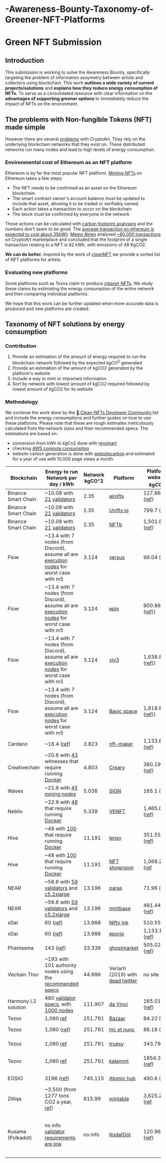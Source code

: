 # -Awareness-Bounty-Taxonomy-of-Greener-NFT-Platforms
# Green NFT Submission
## Introduction
This submission is working to solve the Awareness Bounty, specifically targeting the problem of information assymetry between artists and collectors using blockchain. 
This work **outlines a wide variety of current projects/solutions** and **explains how they reduce energy consumption of NFTs.** To serve as a consolidated resource with clear information on the **advantages of supporting greener options** to immediately reduce the impact of NFTs on the environment.

## The problems with Non-fungible Tokens (NFT) made simple
However there are several [problems](https://joanielemercier.com/the-problem-of-cryptoart/) with CryptoArt. They rely on the underlying blockchain networks that they exist on. These distributed networks run many nodes and lead to high levels of energy consumption.

### Environmental cost of Ethereum as an NFT platform
Ethereum is by far the most popular NFT platform. [Minting NFTs](https://ethereum.org/en/nft/#environmental-impact-nfts) on Ethereum takes a few steps: 
- The NFT needs to be confirmed as an asset on the Ethereum blockchain.
- The smart contract owner's account balance must be updated to include that asset, allowing it to be traded or verifiably owned.
- Each action takes a transaction to occur on the blockchain
- The block must be confirmed by everyone in the network

These actions can be calculated with [carbon footprint analysers](https://carbon.fyi/) and the numbers don't seem to be good. The [average transaction on ethereum is expected to cost about 35kWh](https://digiconomist.net/ethereum-energy-consumption). [Memo Akten](https://memoakten.medium.com/) analysed [~80,000 transactions](https://memoakten.medium.com/the-unreasonable-ecological-cost-of-cryptoart-2221d3eb2053) on CryptoArt marketplace and concluded that the footprint of a single transaction relating to a NFT is 82 kWh, with emissions of 48 KgCO2.

**We can do better.**  Inspired by the work of [cleanNFT](https://cleannfts.org/) we provide a sorted list of NFT platforms for artists.

### Evaluating new platforms
Some platforms such as Tezos claim to produce [cleaner NFTs](https://medium.com/tqtezos/clean-nfts-on-tezos-58566b2fdba1). We study these claims by estimating the energy consumption of the entire network and then comparing individual platforms.

We hope that this work can be further updated when more accurate data is produced and new platforms are created.


## Taxonomy of NFT solutions by energy consumption
### Contribution
1. Provide an estimation of the amount of energy required to run the blockchain network followed by the expected $kgCO^2$ generated
2. Provide an estimation of the amount of kgCO2 generated by the platform's website
3. Include a way to mint or important information
4. Sort by network with lowest amount of kgCO2 required followed by lowest amount of kgCO2 for its website
### Methodology
We continue the work done by the [🌼 Clean-NFTs Developer Community
](https://docs.google.com/spreadsheets/d/1A-7Ama31sYWhXDl6NoJaXnbAV9pFbjxLIgl7jb3CHOs/edit#gid=0) list and include the energy consumptions and further guides on how to use these platforms. Please note that these are rough estimates meticulously calculated from the network sizes and their recommended specs. 
The estimations are based on:
* conversion from kWh to kgCo2 done with [rensmart](https://www.rensmart.com/Calculators/KWH-to-CO2)
* checking [AWS compute consumption](https://medium.com/teads-engineering/estimating-aws-ec2-instances-power-consumption-c9745e347959)
* website carbon generation is done with [websitecarbon](https://www.websitecarbon.com/) and estimated for a year of use with 10,000 page views a month. 

| Blockchain | Energy to run Network per day / kWh | Network kgCO^2 | Platform | Platform website $kgCO^2$ | How-to-mint-guide |
| - | - | - | - | - | - |
| Binance Smart Chain | ~10.08 with [21](https://academy.binance.com/en/articles/a-quick-guide-to-bnb-staking-on-binance-smart-chain-bsc) [validators](https://docs.binance.org/smart-chain/validator/guideline.html#hardware) | 2.35 | [airnfts](https://www.airnfts.com/) | 127.86 ([ref](https://www.websitecarbon.com/website/airnfts-com/))| [Create NFT](https://app.airnfts.com/create) |
Binance Smart Chain | ~10.08 with [21](https://academy.binance.com/en/articles/a-quick-guide-to-bnb-staking-on-binance-smart-chain-bsc) [validators](https://docs.binance.org/smart-chain/validator/guideline.html#hardware) | 2.35 | [Unifty.io](https://unifty.io/) | 799.7 ([ref](https://www.websitecarbon.com/website/unifty-io/))| [FAQ](https://unifty.eth.link/faq.html)
Binance Smart Chain | ~10.08 with [21](https://academy.binance.com/en/articles/a-quick-guide-to-bnb-staking-on-binance-smart-chain-bsc) [validators](https://docs.binance.org/smart-chain/validator/guideline.html#hardware) | 2.35 | [NFTb](https://nftb.io/) | 1,501.88 ([ref](https://www.websitecarbon.com/website/nftb-io/))| [How it works](https://blog.nftb.io/nftb-charity-feature-connecting-artists-and-charities-through-the-power-of-nfts-ea53b20c7b56?readmore=1&source=---------2----------------------------)
Flow | ~13.4 with 7 nodes (from Discord), assume all are [execution nodes](https://docs.onflow.org/node-operation/node-setup) for worst case with m5 | 3.124 |[versus](https://www.versus-flow.art/) | 99.04 ([ref](https://www.websitecarbon.com/website/versus-flow-art/) | [Apply to be an artist](https://capturinginsights.typeform.com/to/kf9JZtdY) 
Flow | ~13.4 with 7 nodes (from Discord), assume all are [execution nodes](https://docs.onflow.org/node-operation/node-setup) for worst case with m5| 3.124 | [epix](https://thisisepix.com/)| 900.86 ([ref](https://www.websitecarbon.com/website/thisisepix-com/))) | [Apply to be an artist](https://thisisepix.com/) 
Flow | ~13.4 with 7 nodes (from Discord), assume all are [execution nodes](https://docs.onflow.org/node-operation/node-setup) for worst case with m5| 3.124 | [viv3](https://viv3.com//)| 1,638.86 ([ref](https://www.websitecarbon.com/website/viv3-com/))) | [Onboarding closed](https://www.onflow.org/post/viv3-nft-marketplace-to-empower-artists-and-creators)
Flow | ~13.4 with 7 nodes (from Discord), assume all are [execution nodes](https://docs.onflow.org/node-operation/node-setup) for worst case with m5| 3.124 | [Basic space](https://basic.space/)| 1,818.83kg ([ref](https://www.websitecarbon.com/website/basic-space-nft/))) | [FAQ](https://basic.space/pages/faq)
Cardano | ~16.4 ([ref](https://www.cnbc.com/2021/02/05/bitcoin-btc-surge-renews-worries-about-its-massive-carbon-footprint.html)) | 3.823 | [nft-maker](https://www.nft-maker.io) | 1,133.8 ([ref](https://www.websitecarbon.com/website/nft-maker-io/))| [Create NFT](https://www.nft-maker.io/upload) 
Creativechain | ~20.6 with [43](https://creascan.net/witnesses) witnesses that require running [Docker](https://techdocs.broadcom.com/us/en/ca-enterprise-software/it-operations-management/application-performance-management/10-7/ca-apm-sizing-and-performance/system-information-and-requirements/docker-requirements.html) | 4.803 | [Creary](https://creaproject.io/creary/) | 380.19 ([ref](https://www.websitecarbon.com/website/creaproject-io-creary/)) | [Start](https://creaproject.io/creary/)
Waves | ~21.6 with [45](http://dev.pywaves.org/generators/) [mining nodes](https://docs.waves.tech/en/waves-node/how-to-install-a-node/how-to-install-a-node#system-requirements) | 5.036 | [SIGN](https://www.sign-art.app/) | 165.1 ([ref](https://www.websitecarbon.com/website/sign-art-app/)) | [Try](https://mainnet.sign-art.app/)
Neblio | ~22.9 with [48](https://explorer.nebl.io/network) that require running [Docker](https://techdocs.broadcom.com/us/en/ca-enterprise-software/it-operations-management/application-performance-management/10-7/ca-apm-sizing-and-performance/system-information-and-requirements/docker-requirements.html) |5.339| [VENFT](https://ve-nft.com/) |1,465.07 ([ref](https://www.websitecarbon.com/website/ve-nft-com/)) | [Guide video](https://www.youtube.com/watch?v=01Uy1VTxOZ8)
Hive | ~48 with [100](https://hiveblocks.com/witnesses) that require running [Docker](https://techdocs.broadcom.com/us/en/ca-enterprise-software/it-operations-management/application-performance-management/10-7/ca-apm-sizing-and-performance/system-information-and-requirements/docker-requirements.html) | 11.191 | [lensy](https://lensy.io/) | 351.55 ([ref](https://www.websitecarbon.com/website/lensy-io/))| [Get started](https://lensy.io/get-started)
Hive | ~48 with [100](https://hiveblocks.com/witnesses) that require running [Docker](https://techdocs.broadcom.com/us/en/ca-enterprise-software/it-operations-management/application-performance-management/10-7/ca-apm-sizing-and-performance/system-information-and-requirements/docker-requirements.html) | 11.191 | [NFT showroom](https://nftshowroom.com/) | 1,068.24 ([ref](https://www.websitecarbon.com/website/nftshowroom-com/)| [Artist guide](https://peakd.com/art/@nftshowroom/nft-showroom-artist-guide-faq-and-whitelisting)
NEAR| ~56.6 with [59 validators](https://explorer.near.org/) and [c5.2xlarge](https://docs.near.org/docs/roles/validator/hardware) | 13.196 | [paras](https://paras.id/) |71.96 ([ref](https://www.websitecarbon.com/website/paras-id/)) | [Apply as an artist](https://docs.google.com/forms/d/e/1FAIpQLSeZEhx5rXv1qlwqiLPEbiu8Jom5mrPoRgsN6BiTZb-z8Q5lyQ/viewform) 
NEAR| ~56.6 with [59 validators](https://explorer.near.org/) and [c5.2xlarge](https://docs.near.org/docs/roles/validator/hardware) | 13.196 | [mintbase](https://mintbase.io/) | 491.44 ([ref](https://www.websitecarbon.com/website/mintbase-io/)) | [Documentation](https://docs.mintbase.io/) 
xDai | 60 ([ref](https://www.xdaichain.com/about-xdai/news-and-information/xdai-energy-efficiency)) | 13.988 | [Nifty Ink](https://nifty.ink/explore) | 510.55 ([ref](https://www.websitecarbon.com/website/nifty-ink-explore/)| 1,133.11 ([ref](https://www.websitecarbon.com/website/epor-io-listings-browse/)) | [Create](https://nifty.ink/create)
xDai | 60 ([ref](https://www.xdaichain.com/about-xdai/news-and-information/xdai-energy-efficiency)) | 13.988 | [eporio](https://epor.io/) | 1,133.11 ([ref](https://www.websitecarbon.com/website/epor-io-listings-browse/)) | [Create](https://epor.io/tokens/create)
Phantasma | 143 ([ref](https://phantasma.io/nfts-go-green-with-phantasmas-carbon-neutrality/#:~:text=Next%20generation%20blockchain%20technology%20is%20green&text=As%20a%20result%20of%20this,mere%20~52%2C500kWh%20per%20year.)) | 33.339 | [ghostmarket](https://ghostmarket.io) | 505.02 ([ref](https://www.websitecarbon.com/website/ghostmarket-io/))| [Mint](https://ghostmarket.io/mint/)
Vechain Thor | ~193 with 101 authority nodes using the [recommended specs](https://vechainofficial.medium.com/https-medium-com-vechainofficial-authority-masternodes-4c1233c6f18e) | 44.996 | Veriarti (2019) with [dead twitter](https://twitter.com/veriartivra) | no site| not working
Harmony L2 solution| 480 [validator specs](https://docs.harmony.one/home/network/validators/cloud-setup/requirements), with [1000 nodes](https://www.harmony.one/) | 111.907 | [da Vinci](https://davinci.gallery/) | 165.01 ([ref](https://www.websitecarbon.com/website/davinci-gallery/)) | [Create page](https://davinci.gallery/create)
Tezos | 1,080 [ref](https://tezos.stackexchange.com/questions/744/energy-used-to-run-tezos) | 251.791 | [Bazaar](https://bazaarnft.xyz/) | 84.22 ([ref](https://www.websitecarbon.com/website/bazaarnft-xyz/)) | [How to mint](https://bazaarnft.xyz/about)
Tezos | 1,080 ([ref](https://tezos.stackexchange.com/questions/744/energy-used-to-run-tezos)) | 251.791 | [hic et nunc](https://www.hicetnunc.xyz/about) | 86.18 ([ref](https://www.websitecarbon.com/website/hicetnunc-xyz/)) | [Wiki minting guide](https://github.com/hicetnunc2000/hicetnunc/wiki/How-to-mint-%F0%9F%8C%BF)
Tezos | 1,080 [ref](https://tezos.stackexchange.com/questions/744/energy-used-to-run-tezos) | 251.791 | [truesy](https://www.truesy.com/) | 343.79([ref](https://www.websitecarbon.com/website/truesy-com/) | [What is a Truesy NFT](https://www.truesy.com/what-is-a-truesy-nft)
Tezos | 1,080 [ref](https://tezos.stackexchange.com/questions/744/energy-used-to-run-tezos) | 251.791 | [kalamint](https://kalamint.io/) | 1854.37 ([ref](https://www.websitecarbon.com/website/kalamint-io/)) | [Guide from Kalamint's blog](https://kalamint.medium.com/using-temple-wallet-on-kalamint-bed51d46364)
EOSIO | 3196 ([ref](https://www.genereos.io/eosenergyconsumption/#:~:text=EOS%20Energy%20Breakdown&text=Average%20energy%20consumption%20for%20a,74%20%3D%203196%20kWh%20per%20day.&text=Based%20on%20these%20calculations%20EOS,more%20energy%20efficient%20than%20Bitcoin.)) | 745.115 | [Atomic hub](https://wax.atomichub.io/) | 490.6 ([ref](https://www.websitecarbon.com/website/wax-atomichub-io/))| [Developer documentation](https://github.com/pinknetworkx/atomicassets-contract/wiki)
Zilliqa | ~3,500 (from 1277 tons CO2 a year, [ref](https://medium.com/builders-of-zilliqa/zilliqas-carbon-footprint-in-context-6dbf6d05a566)) | 815.99 | [mintable](https://zilliqa.mintable.app/) | 3,625.2 ([ref](https://www.websitecarbon.com/website/zilliqa-mintable-app/) |[Mintable basics](https://docs.mintable.app/zilliqa/basics)
Kusama (Polkadot) | no info [validator requirements are low](https://guide.kusama.network/docs/en/mirror-maintain-guides-how-to-validate-kusama) | no info | [KodatDot](https://kodadot.xyz/) | 120.96 ([ref](https://www.websitecarbon.com/website/kodadot-xyz/))| [How to mint on KodaDot](https://stakenode.medium.com/dont-panic-and-mint-your-nft-s-on-kodadot-kusama-polkadot-first-nft-explorer-4273f789e585), taking note that it is part of a [carbonless NFT movement](https://kodadot.xyz/carbonless)

